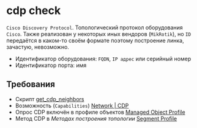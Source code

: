# cdp check

`Cisco Discovery Protocol`. Топологический протокол оборудования  `Cisco`. 
Также реализован у некоторых иных вендоров (`MikRotik`), но `ID` передаётся в каком-то своём формате поэтому построение линка, 
зачастую, невозможно. 

* Идентификатор оборудования: `FQDN`, `IP адрес` или серийный номер
* Идентификатор порта: имя


## Требования

* Скрипт [get_cdp_neighbors](../../../../scripts-reference/get_cdp_neighbors.md)
* Возможность (`Capabilities`) [Network | CDP](../../../../caps-reference/network/cdp.md)
* Опрос CDP включён в профиле объектов [Managed Object Profile](../concepts/managed-object-profile/index.md#Box(Полный_опрос))
* Метод CDP в *Методах построения топологии* [Segment Profile](../concepts/network-segment-profile/index.md)
